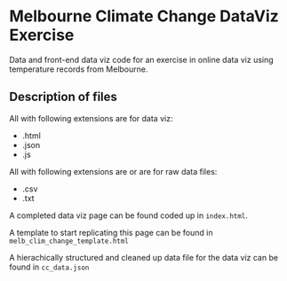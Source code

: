 # Melbourne Climate Change DataViz Exercise

Data and front-end data viz code for an exercise in online data viz using temperature records from Melbourne.


## Description of files


All with following extensions are for data viz:

* .html
* .json
* .js


All with following extensions are or are for raw data files:

* .csv
* .txt

A completed data viz page can be found coded up in ```index.html```.

A template to start replicating this page can be found in ```melb_clim_change_template.html```

A hierachically structured and cleaned up data file for the data viz can be found in ```cc_data.json```
